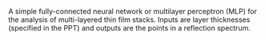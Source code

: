 A simple fully-connected neural network or multilayer perceptron (MLP) for the analysis of multi-layered thin film stacks. Inputs are layer thicknesses (specified in the PPT) and outputs are the points in a reflection spectrum.
